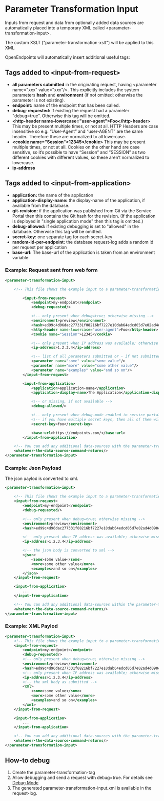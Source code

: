 # Parameter Transformation Input

Inputs from request and data from optionally added data sources are automatically placed into a temporary XML called \<parameter-transformation-input>.

The custom XSLT ("parameter-transformation-xslt") will be applied to this XML.

OpenEndpoints will automatically insert additional useful tags:

## Tags added to \<input-from-request>

* **all parameters submitted** in the originating request, having \<parameter name="xxx" value="xxx"/>. This explicitly includes the system parameters **hash** and **environment** (if not omitted; otherwise the parameter is not existing).
* **endpoint:** name of the endpoint that has been called.
* **debug-requested:** if existing the request had a parameter "debug=true". Otherwise this tag will be omitted.
* **\<http-header name-lowercase="user-agent">Foo\</http-header>** This may be present multiple times, or not at all. HTTP Headers are case insensitive so e.g. “User-Agent” and “user-AGENT” are the same header. Therefore these are normalized to all lowercase.
* **\<cookie name="Session">12345\</cookie>** This may be present multiple times, or not at all. Cookies on the other hand are case sensitive, so it’s possible to have “Session” and “SESSION” as two different cookies with different values, so these aren’t normalized to lowercase.
* **ip-address**

## Tags added to \<input-from-application>

* **application:** the name of the application
* **application-display-name:** the display-name of the application, if available from the database.
* **git-revision:** if the application was published from Git via the Service Portal then this contains the Git hash for the revision. (If the application is deployed in "single application mode" then this tag is omitted.)
* **debug-allowed:** if existing debugging is set to "allowed" in the database. Otherwise this tag will be omitted.
* **secret-key:** one separate tag for each secret-key
* **random-id-per-endpoint:** the database request-log adds a random id per request per application
* **base-url:** The base-url of the application is taken from an environment variable.

### Example: Request sent from web form

```xml
<parameter-transformation-input>

    <!-- This file shows the example input to a parameter-transformation. In this case input was submitted from a webform (POST or GET) -->

        <input-from-request>
            <endpoint>my-endpoint</endpoint>
            <debug-requested/>

            <!-- only present when debug=true; otherwise missing -->
            <environment>preview</environment>
            <hash>ed99c4d96dac277331f08216bf7227e10dab64edcd05d7e02ad4d090c22f369b</hash>
            <http-header name-lowercase="user-agent">Foo</http-header>
            <cookie name="Session">12345</cookie>

            <!-- only present when IP address was available; otherwise missing -->
            <ip-address>1.2.3.4</ip-address>

            <!-- list of all parameters submitted or - if not submitted - having default-value from endpoints xml -->
            <parameter name="some" value="some value"/>
            <parameter name="more" value="some other value"/>
            <parameter name="examples" value="and so on"/>
        </input-from-request>

        <input-from-application>
            <application>application-name</application>
            <application-display-name>The Application</application-display-name>

            <!-- or missing, if not available -->
            <debug-allowed/>

            <!-- only present when debug-mode enabled in service portal; otherwise missing -->
            <!-- if you have multiple secret keys, then all of them will be listed -->
            <secret-key>foo</secret-key>

            <base-url>https://endpoints.com/</base-url>
        </input-from-application>

    <!-- You can add any additional data-sources with the parameter-trasformation element. Data from those will be available below. -->
    <whatever-the-data-source-command-returns/>
</parameter-transformation-input>
```

### Example: Json Payload

The json paylod is converted to xml.

```xml
<parameter-transformation-input>

    <!-- This file shows the example input to a parameter-transformation. In this case input was submitted within a JSON body (POST) -->
    <input-from-request>
        <endpoint>my-endpoint</endpoint>
        <debug-requested/>

        <!-- only present when debug=true; otherwise missing -->
        <environment>preview</environment>
        <hash>ed99c4d96dac277331f08216bf7227e10dab64edcd05d7e02ad4d090c22f369b</hash>

        <!-- only present when IP address was available; otherwise missing -->
        <ip-address>1.2.3.4</ip-address>

        <!-- the json body is converted to xml -->
        <json>
            <some>some value</some>
            <more>some other value</more>
            <examples>and so on</examples>
        </json>
    </input-from-request>

    <input-from-application>
        ...
    </input-from-application>

    <!-- You can add any additional data-sources within the parameter-trasformation tag. Data from those will be available below. -->
    <whatever-the-data-source-command-returns/>
</parameter-transformation-input>
```

### Example: XML Paylod

```xml
<parameter-transformation-input>
    <!-- This file shows the example input to a parameter-transformation. In this case input was submitted within a XML body (POST) -->
    <input-from-request>
        <endpoint>my-endpoint</endpoint>
        <debug-requested/>
        <!-- only present when debug=true; otherwise missing -->
        <environment>preview</environment>
        <hash>ed99c4d96dac277331f08216bf7227e10dab64edcd05d7e02ad4d090c22f369b</hash>
        <!-- only present when IP address was available; otherwise missing -->
        <ip-address>1.2.3.4</ip-address>
        <!-- the xml body as submitted -->
        <xml>
            <some>some value</some>
            <more>some other value</more>
            <examples>and so on</examples>
        </xml>
    </input-from-request>

    <input-from-application>
        ...
    </input-from-application>

    <!-- You can add any additional data-sources with the parameter-trasformation element. Data from those will be available below. -->
    <whatever-the-data-source-command-returns/>
</parameter-transformation-input>
```

## How-to debug

1. Create the parameter-transformation-tag
2. Allow debugging and send a request with debug=true. For details see [Debug Mode](../../usage/debug-mode.md)
3. The generated parameter-transformation-input.xml is available in the request-log.
